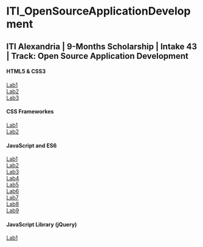 # ITI_OpenSourceApplicationDevelopment
## ITI Alexandria | 9-Months Scholarship | Intake 43 | Track: Open Source Application Development

#### HTML5 & CSS3 

[Lab1](https://hager-abd-el-galil.github.io/ITI_OpenSourceApplicationDevelopment/HTML5%20&%20CSS3/Lab1) <br/>
[Lab2](https://hager-abd-el-galil.github.io/ITI_OpenSourceApplicationDevelopment/HTML5%20&%20CSS3/Lab2) <br/>
[Lab3](https://hager-abd-el-galil.github.io/ITI_OpenSourceApplicationDevelopment/HTML5%20&%20CSS3/Lab3) <br/>
#### CSS Frameworkes
[Lab1](https://hager-abd-el-galil.github.io/ITI_OpenSourceApplicationDevelopment/CSS%20Frameworks/Lab1) <br/>
[Lab2](https://hager-abd-el-galil.github.io/ITI_OpenSourceApplicationDevelopment/CSS%20Frameworks/Lab2) <br/>
#### JavaScript and ES6
[Lab1](https://hager-abd-el-galil.github.io/ITI_OpenSourceApplicationDevelopment/JavaScript%20and%20ES6/Lab1) <br/>
[Lab2](https://hager-abd-el-galil.github.io/ITI_OpenSourceApplicationDevelopment/JavaScript%20and%20ES6/Lab2) <br/>
[Lab3](https://hager-abd-el-galil.github.io/ITI_OpenSourceApplicationDevelopment/JavaScript%20and%20ES6/Lab3) <br/>
[Lab4](https://hager-abd-el-galil.github.io/ITI_OpenSourceApplicationDevelopment/JavaScript%20and%20ES6/Lab4) <br/>
[Lab5](https://hager-abd-el-galil.github.io/ITI_OpenSourceApplicationDevelopment/JavaScript%20and%20ES6/Lab5) <br/>
[Lab6](https://hager-abd-el-galil.github.io/ITI_OpenSourceApplicationDevelopment/JavaScript%20and%20ES6/Lab6) <br/>
[Lab7](https://hager-abd-el-galil.github.io/ITI_OpenSourceApplicationDevelopment/JavaScript%20and%20ES6/Lab7) <br/>
[Lab8](https://hager-abd-el-galil.github.io/ITI_OpenSourceApplicationDevelopment/JavaScript%20and%20ES6/Lab8) <br/>
[Lab9](https://hager-abd-el-galil.github.io/ITI_OpenSourceApplicationDevelopment/JavaScript%20and%20ES6/Lab9) <br/>
#### JavaScript Library (jQuery)
[Lab1](https://hager-abd-el-galil.github.io/ITI_OpenSourceApplicationDevelopment/JavaScript%20Library%20(jQuery)/Lab1) <br/>
